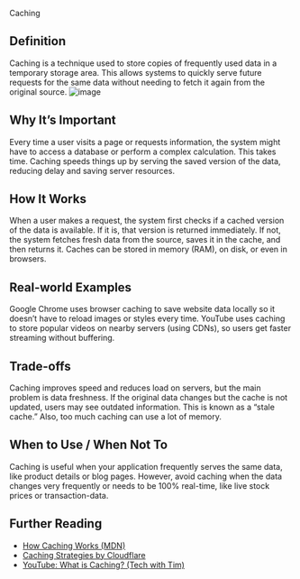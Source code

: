  Caching

##  Definition
Caching is a technique used to store copies of frequently used data in a temporary storage area. 
This allows systems to quickly serve future requests for the same data without needing to fetch it again from the original source.
![image](https://github.com/user-attachments/assets/e72b7bdf-794f-4795-8915-326bcacfd68f)


##  Why It’s Important
Every time a user visits a page or requests information, the system might have to access a database or perform a complex calculation. 
This takes time. Caching speeds things up by serving the saved version of the data, reducing delay and saving server resources.

## How It Works
When a user makes a request, the system first checks if a cached version of the data is available. 
If it is, that version is returned immediately. If not, the system fetches fresh data from the source, saves it in the cache, and then returns it. 
Caches can be stored in memory (RAM), on disk, or even in browsers.

##  Real-world Examples
Google Chrome uses browser caching to save website data locally so it doesn’t have to reload images or styles every time. 
YouTube uses caching to store popular videos on nearby servers (using CDNs), so users get faster streaming without buffering.

##  Trade-offs
Caching improves speed and reduces load on servers, but the main problem is data freshness. 
If the original data changes but the cache is not updated, users may see outdated information. 
This is known as a “stale cache.” Also, too much caching can use a lot of memory.

##  When to Use / When Not To
Caching is useful when your application frequently serves the same data, like product details or blog pages. 
However, avoid caching when the data changes very frequently or needs to be 100% real-time, like live stock prices or transaction-data.

##  Further Reading
- [How Caching Works (MDN)](https://developer.mozilla.org/en-US/docs/Web/HTTP/Caching)
- [Caching Strategies by Cloudflare](https://www.cloudflare.com/learning/cdn/what-is-caching/)
- [YouTube: What is Caching? (Tech with Tim)](https://www.youtube.com/watch?v=RZ4p-saaQkc)
